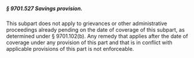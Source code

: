 ##### § 9701.527 Savings provision. #####

This subpart does not apply to grievances or other administrative proceedings already pending on the date of coverage of this subpart, as determined under § 9701.102(b). Any remedy that applies after the date of coverage under any provision of this part and that is in conflict with applicable provisions of this part is not enforceable.